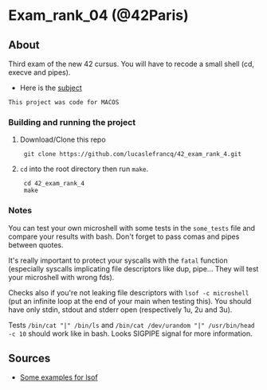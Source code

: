 # Exam_rank_04 (@42Paris)

## About

Third exam of the new 42 cursus. You will have to recode a small shell (cd, execve and pipes).

- Here is the [subject][1]

`This project was code for MACOS`

### Building and running the project

1. Download/Clone this repo

        git clone https://github.com/lucaslefrancq/42_exam_rank_4.git

2. `cd` into the root directory then run `make`.

        cd 42_exam_rank_4
        make
		
### Notes

You can test your own microshell with some tests in the `some_tests` file and compare your results with bash.
Don't forget to pass comas and pipes between quotes.

It's really important to protect your syscalls with the `fatal` function (especially syscalls implicating 
file descriptors like dup, pipe... They will test your microshell with wrong fds).

Checks also if you're not leaking file descriptors with `lsof -c microshell` (put an infinite loop at the
end of your main when testing this). You should have only stdin, stdout and stderr open (respectively 1u, 2u
and 3u).

Tests `/bin/cat "|" /bin/ls` and `/bin/cat /dev/urandom "|" /usr/bin/head -c 10` should work like in bash.
Looks SIGPIPE signal for more information.
    
## Sources

- [Some examples for lsof][2]

[1]: https://github.com/lucaslefrancq/42_exam_rank_04/blob/main/subject.en.txt
[2]: https://www.thegeekstuff.com/2012/08/lsof-command-examples/